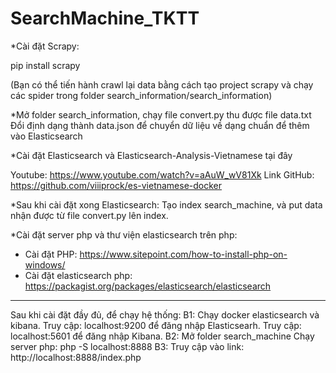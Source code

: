 # SearchMachine_TKTT

*Cài đặt Scrapy:

pip install scrapy

(Bạn có thể tiến hành crawl lại data bằng cách tạo project scrapy và chạy các spider trong folder search_information/search_information)

*Mở folder search_information, chạy file convert.py thu được file data.txt
Đổi định dạng thành data.json để chuyển dữ liệu về dạng chuẩn để thêm vào Elasticsearch

*Cài đặt Elasticsearch và Elasticsearch-Analysis-Vietnamese tại đây

Youtube: https://www.youtube.com/watch?v=aAuW_wV81Xk
Link GitHub: https://github.com/viiiprock/es-vietnamese-docker

*Sau khi cài đặt xong Elasticsearch: Tạo index search_machine, và put data nhận được từ file convert.py lên index.

*Cài đặt server php và thư viện elasticsearch trên php:

- Cài đặt PHP: https://www.sitepoint.com/how-to-install-php-on-windows/
- Cài đặt elasticsearch php: https://packagist.org/packages/elasticsearch/elasticsearch

-------------------------
Sau khi cài đặt đầy đủ, để chạy hệ thống:
B1: Chạy docker elasticsearch và kibana.
    Truy cập: localhost:9200 để đăng nhập Elasticsearh.
    Truy cập: localhost:5601 để đăng nhập Kibana.
B2: Mở folder search_machine 
    Chạy server php: php -S localhost:8888
B3: Truy cập vào link: http://localhost:8888/index.php